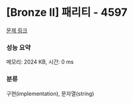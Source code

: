 # [Bronze II] 패리티 - 4597 

[문제 링크](https://www.acmicpc.net/problem/4597) 

### 성능 요약

메모리: 2024 KB, 시간: 0 ms

### 분류

구현(implementation), 문자열(string)

